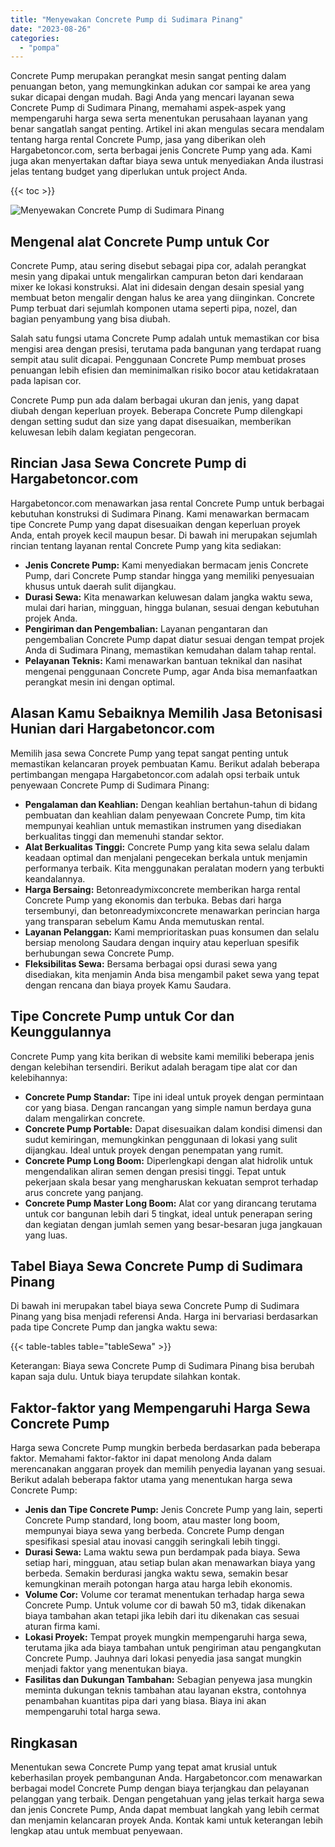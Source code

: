```yaml
---
title: "Menyewakan Concrete Pump di Sudimara Pinang"
date: "2023-08-26"
categories: 
  - "pompa"
---
```




Concrete Pump merupakan perangkat mesin sangat penting dalam penuangan beton, yang memungkinkan adukan cor sampai ke area yang sukar dicapai dengan mudah. Bagi Anda yang mencari layanan sewa Concrete Pump di Sudimara Pinang, memahami aspek-aspek yang mempengaruhi harga sewa serta menentukan perusahaan layanan yang benar sangatlah sangat penting. Artikel ini akan mengulas secara mendalam tentang harga rental Concrete Pump, jasa yang diberikan oleh Hargabetoncor.com, serta berbagai jenis Concrete Pump yang ada. Kami juga akan menyertakan daftar biaya sewa untuk menyediakan Anda ilustrasi jelas tentang budget yang diperlukan untuk project Anda.

{{< toc >}}

![Menyewakan Concrete Pump di Sudimara Pinang](https://hargareadymixid.github.io/pompa/concrete-pump%20(28).png)

## Mengenal alat Concrete Pump untuk Cor

Concrete Pump, atau sering disebut sebagai pipa cor, adalah perangkat mesin yang dipakai untuk mengalirkan campuran beton dari kendaraan mixer ke lokasi konstruksi. Alat ini didesain dengan desain spesial yang membuat beton mengalir dengan halus ke area yang diinginkan. Concrete Pump terbuat dari sejumlah komponen utama seperti pipa, nozel, dan bagian penyambung yang bisa diubah.

Salah satu fungsi utama Concrete Pump adalah untuk memastikan cor bisa mengisi area dengan presisi, terutama pada bangunan yang terdapat ruang sempit atau sulit dicapai. Penggunaan Concrete Pump membuat proses penuangan lebih efisien dan meminimalkan risiko bocor atau ketidakrataan pada lapisan cor.

Concrete Pump pun ada dalam berbagai ukuran dan jenis, yang dapat diubah dengan keperluan proyek. Beberapa Concrete Pump dilengkapi dengan setting sudut dan size yang dapat disesuaikan, memberikan keluwesan lebih dalam kegiatan pengecoran.

## Rincian Jasa Sewa Concrete Pump di Hargabetoncor.com

Hargabetoncor.com menawarkan jasa rental Concrete Pump untuk berbagai kebutuhan konstruksi di Sudimara Pinang. Kami menawarkan bermacam tipe Concrete Pump yang dapat disesuaikan dengan keperluan proyek Anda, entah proyek kecil maupun besar. Di bawah ini merupakan sejumlah rincian tentang layanan rental Concrete Pump yang kita sediakan:

- **Jenis Concrete Pump:** Kami menyediakan bermacam jenis Concrete Pump, dari Concrete Pump standar hingga yang memiliki penyesuaian khusus untuk daerah sulit dijangkau.
- **Durasi Sewa:** Kita menawarkan keluwesan dalam jangka waktu sewa, mulai dari harian, mingguan, hingga bulanan, sesuai dengan kebutuhan projek Anda.
- **Pengiriman dan Pengembalian:** Layanan pengantaran dan pengembalian Concrete Pump dapat diatur sesuai dengan tempat projek Anda di Sudimara Pinang, memastikan kemudahan dalam tahap rental.
- **Pelayanan Teknis:** Kami menawarkan bantuan teknikal dan nasihat mengenai penggunaan Concrete Pump, agar Anda bisa memanfaatkan perangkat mesin ini dengan optimal.

## Alasan Kamu Sebaiknya Memilih Jasa Betonisasi Hunian dari Hargabetoncor.com

Memilih jasa sewa Concrete Pump yang tepat sangat penting untuk memastikan kelancaran proyek pembuatan Kamu. Berikut adalah beberapa pertimbangan mengapa Hargabetoncor.com adalah opsi terbaik untuk penyewaan Concrete Pump di Sudimara Pinang:

- **Pengalaman dan Keahlian:** Dengan keahlian bertahun-tahun di bidang pembuatan dan keahlian dalam penyewaan Concrete Pump, tim kita mempunyai keahlian untuk memastikan instrumen yang disediakan berkualitas tinggi dan memenuhi standar sektor.
- **Alat Berkualitas Tinggi:** Concrete Pump yang kita sewa selalu dalam keadaan optimal dan menjalani pengecekan berkala untuk menjamin performanya terbaik. Kita menggunakan peralatan modern yang terbukti keandalannya.
- **Harga Bersaing:** Betonreadymixconcrete memberikan harga rental Concrete Pump yang ekonomis dan terbuka. Bebas dari harga tersembunyi, dan betonreadymixconcrete menawarkan perincian harga yang transparan sebelum Kamu Anda memutuskan rental.
- **Layanan Pelanggan:** Kami memprioritaskan puas konsumen dan selalu bersiap menolong Saudara dengan inquiry atau keperluan spesifik berhubungan sewa Concrete Pump.
- **Fleksibilitas Sewa:** Bersama berbagai opsi durasi sewa yang disediakan, kita menjamin Anda bisa mengambil paket sewa yang tepat dengan rencana dan biaya proyek Kamu Saudara.

## Tipe Concrete Pump untuk Cor dan Keunggulannya

Concrete Pump yang kita berikan di website kami memiliki beberapa jenis dengan kelebihan tersendiri. Berikut adalah beragam tipe alat cor dan kelebihannya:

- **Concrete Pump Standar:** Tipe ini ideal untuk proyek dengan permintaan cor yang biasa. Dengan rancangan yang simple namun berdaya guna dalam mengalirkan concrete.
- **Concrete Pump Portable:** Dapat disesuaikan dalam kondisi dimensi dan sudut kemiringan, memungkinkan penggunaan di lokasi yang sulit dijangkau. Ideal untuk proyek dengan penempatan yang rumit.
- **Concrete Pump Long Boom:** Diperlengkapi dengan alat hidrolik untuk mengendalikan aliran semen dengan presisi tinggi. Tepat untuk pekerjaan skala besar yang mengharuskan kekuatan semprot terhadap arus concrete yang panjang.
- **Concrete Pump Master Long Boom:** Alat cor yang dirancang terutama untuk cor bangunan lebih dari 5 tingkat, ideal untuk penerapan sering dan kegiatan dengan jumlah semen yang besar-besaran juga jangkauan yang luas.

## Tabel Biaya Sewa Concrete Pump di Sudimara Pinang

Di bawah ini merupakan tabel biaya sewa Concrete Pump di Sudimara Pinang yang bisa menjadi referensi Anda. Harga ini bervariasi berdasarkan pada tipe Concrete Pump dan jangka waktu sewa:

{{< table-tables table="tableSewa" >}}

Keterangan: Biaya sewa Concrete Pump di Sudimara Pinang bisa berubah kapan saja dulu. Untuk biaya terupdate silahkan kontak.

## Faktor-faktor yang Mempengaruhi Harga Sewa Concrete Pump

Harga sewa Concrete Pump mungkin berbeda berdasarkan pada beberapa faktor. Memahami faktor-faktor ini dapat menolong Anda dalam merencanakan anggaran proyek dan memilih penyedia layanan yang sesuai. Berikut adalah beberapa faktor utama yang menentukan harga sewa Concrete Pump:

- **Jenis dan Tipe Concrete Pump:** Jenis Concrete Pump yang lain, seperti Concrete Pump standard, long boom, atau master long boom, mempunyai biaya sewa yang berbeda. Concrete Pump dengan spesifikasi spesial atau inovasi canggih seringkali lebih tinggi.
- **Durasi Sewa:** Lama waktu sewa pun berdampak pada biaya. Sewa setiap hari, mingguan, atau setiap bulan akan menawarkan biaya yang berbeda. Semakin berdurasi jangka waktu sewa, semakin besar kemungkinan meraih potongan harga atau harga lebih ekonomis.
- **Volume Cor:** Volume cor teramat menentukan terhadap harga sewa Concrete Pump. Untuk volume cor di bawah 50 m3, tidak dikenakan biaya tambahan akan tetapi jika lebih dari itu dikenakan cas sesuai aturan firma kami.
- **Lokasi Proyek:** Tempat proyek mungkin mempengaruhi harga sewa, terutama jika ada biaya tambahan untuk pengiriman atau pengangkutan Concrete Pump. Jauhnya dari lokasi penyedia jasa sangat mungkin menjadi faktor yang menentukan biaya.
- **Fasilitas dan Dukungan Tambahan:** Sebagian penyewa jasa mungkin meminta dukungan teknis tambahan atau layanan ekstra, contohnya penambahan kuantitas pipa dari yang biasa. Biaya ini akan mempengaruhi total harga sewa.

## Ringkasan

Menentukan sewa Concrete Pump yang tepat amat krusial untuk keberhasilan proyek pembangunan Anda. Hargabetoncor.com menawarkan berbagai model Concrete Pump dengan biaya terjangkau dan pelayanan pelanggan yang terbaik. Dengan pengetahuan yang jelas terkait harga sewa dan jenis Concrete Pump, Anda dapat membuat langkah yang lebih cermat dan menjamin kelancaran proyek Anda. Kontak kami untuk keterangan lebih lengkap atau untuk membuat penyewaan.
